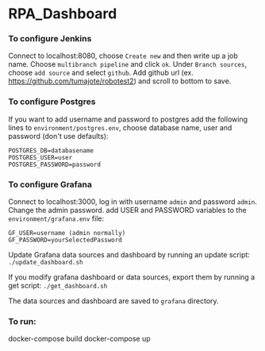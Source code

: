# RPA_Dashboard

### To configure Jenkins
Connect to localhost:8080, choose `Create new` and then write up a job name. Choose `multibranch pipeline` and click `ok`. Under `Branch sources`, choose `add source` and select `github`. Add github url (ex. https://github.com/tumajote/robotest2) and scroll to bottom to save.

### To configure Postgres
If you want to add username and password to postgres add the following lines to `environment/postgres.env`, choose database name, user and password (don't use defaults):
```
POSTGRES_DB=databasename
POSTGRES_USER=user
POSTGRES_PASSWORD=password
```

### To configure Grafana
Connect to localhost:3000, log in with username `admin` and password `admin`. Change the admin password.
add USER and PASSWORD variables to the `environment/grafana.env` file:
```
GF_USER=username (admin normally)
GF_PASSWORD=yourSelectedPassword
```
Update Grafana data sources and dashboard by running an update script:
`./update_dashboard.sh`

If you modify grafana dashboard or data sources, export them by running a get script:
`./get_dashboard.sh`

The data sources and dashboard are saved to `grafana` directory.

### To run:
docker-compose build
docker-compose up
